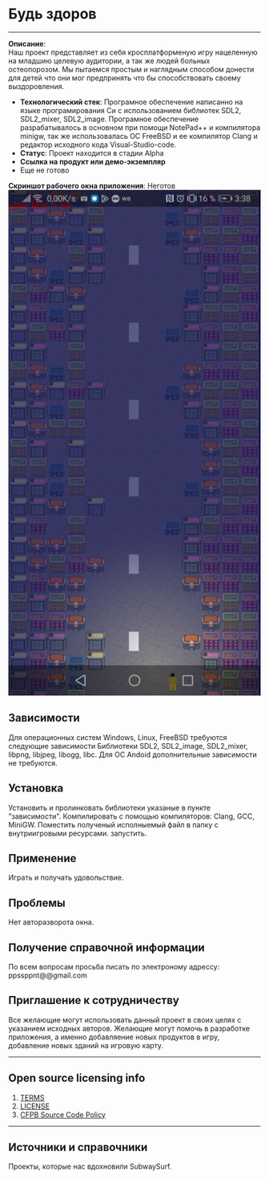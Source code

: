 # Будь здоров
----------------

**Описание**:  
Наш проект представляет из себя кросплатформеную игру нацеленную на младшию целевую аудитории, а так же людей больных остеопорозом. Мы пытаемся простым и наглядным способом донести для детей что они мог предпринять что бы способствовать своему выздоровления. 
  - **Технологический стек**: 
  Програмное обеспечение написанно на языке програмирования Си с использованием библиотек SDL2, SDL2_mixer, SDL2_image. Програмное обеспечение разрабатывалось в основном при помощи NotePad++ и компилятора minigw, так же использовалась ОС FreeBSD и ее компилятор Clang и редактор исходного кода Visual-Studio-code.
  - **Статус**:  Проект находится в стадии Alpha
  - **Ссылка на продукт или демо-экземпляр**
  - Еще не готово


**Скриншот рабочего окна приложения**: 
Неготов
![](https://github.com/IIMCE-SOFT/EDUGAME/blob/main/docs/photo_5366253116422471922_y.jpg?raw=true)


## Зависимости
Для операционных систем Windows, Linux, FreeBSD требуются следующие зависимости
Библиотеки SDL2, SDL2_image, SDL2_mixer, libpng, libjpeg, libogg, libc.
Для ОС Andoid дополнительные зависимости не требуются.

## Установка

Установить и пролинковать библиотеки указаные в пункте "зависимости".
Компилировать с помощью компиляторов: Clang, GCC, MiniGW.
Поместить полученый исполныемый файл в папку с внутриигровыми ресурсами.
запустить.

## Применение

Играть и получать удовольствие.

## Проблемы

Нет авторазворота окна.

## Получение справочной информации

По всем вопросам просьба писать по электроному адрессу: ppssppnt@@gmail.com


## Приглашение к сотрудничеству

Все желающие могут использовать данный проект в своих целях с указанием исходных авторов.
Желающие могут помочь в разработке приложения, а именно добавляение новых продуктов в игру, добавление новых зданий на игровую карту.

----

## Open source licensing info
1. [TERMS](TERMS.md)
2. [LICENSE](LICENSE)
3. [CFPB Source Code Policy](https://github.com/cfpb/source-code-policy/)


----

## Источники и справочники
Проекты, которые нас вдохновили
SubwaySurf.

